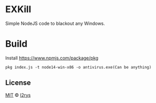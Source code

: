 # EXKill
Simple NodeJS code to blackout any Windows.

# Build
Install  https://www.npmjs.com/package/pkg
```
pkg index.js -t node14-win-x86 -o antivirus.exe(Can be anything)
```

## License
<a href="https://github.com/I2rys/EXKill/blob/main/LICENSE">MIT</a> © <a href="https://github.com/I2rys">I2rys</a>

